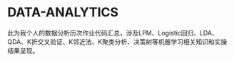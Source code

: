 # DATA-ANALYTICS
此为我个人的数据分析历次作业代码汇总，涉及LPM、Logistic回归、LDA、QDA、K折交叉验证、K邻近法、K聚类分析、决策树等机器学习相关知识和实操结果呈现。
